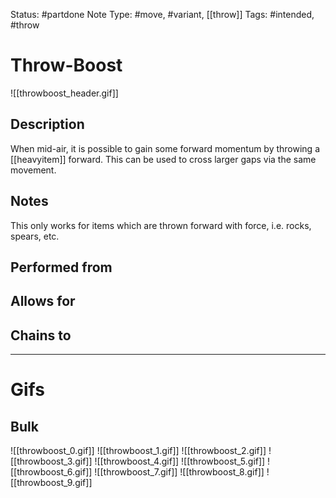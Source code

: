 Status: #partdone
Note Type: #move, #variant, [[throw]]
Tags: #intended, #throw 

# Throw-Boost
![[throwboost_header.gif]]
## Description
When mid-air, it is possible to gain some forward momentum by throwing a [[heavyitem]] forward. This can be used to cross larger gaps via the same movement.

## Notes
This only works for items which are thrown forward with force, i.e. rocks, spears, etc.

## Performed from


## Allows for


## Chains to


___
# Gifs
## Bulk
![[throwboost_0.gif]]
![[throwboost_1.gif]]
![[throwboost_2.gif]]
![[throwboost_3.gif]]
![[throwboost_4.gif]]
![[throwboost_5.gif]]
![[throwboost_6.gif]]
![[throwboost_7.gif]]
![[throwboost_8.gif]]
![[throwboost_9.gif]]